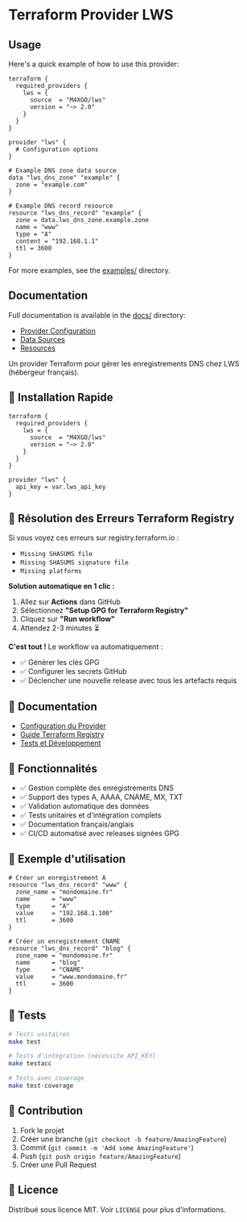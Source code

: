 # Terraform Provider LWS

## Usage

Here's a quick example of how to use this provider:

```hcl
terraform {
  required_providers {
    lws = {
      source  = "M4XGO/lws"
      version = "~> 2.0"
    }
  }
}

provider "lws" {
  # Configuration options
}

# Example DNS zone data source
data "lws_dns_zone" "example" {
  zone = "example.com"
}

# Example DNS record resource
resource "lws_dns_record" "example" {
  zone = data.lws_dns_zone.example.zone
  name = "www"
  type = "A"
  content = "192.168.1.1"
  ttl = 3600
}
```

For more examples, see the [examples/](examples/) directory.

## Documentation

Full documentation is available in the [docs/](docs/) directory:

- [Provider Configuration](docs/index.md)
- [Data Sources](docs/data-sources/)
- [Resources](docs/resources/)

Un provider Terraform pour gérer les enregistrements DNS chez LWS (hébergeur français).

## 🚀 Installation Rapide

```hcl
terraform {
  required_providers {
    lws = {
      source  = "M4XGO/lws"
      version = "~> 2.0"
    }
  }
}

provider "lws" {
  api_key = var.lws_api_key
}
```

## 🔧 Résolution des Erreurs Terraform Registry

Si vous voyez ces erreurs sur registry.terraform.io :
- `Missing SHASUMS file`
- `Missing SHASUMS signature file` 
- `Missing platforms`

**Solution automatique en 1 clic :**

1. Allez sur **Actions** dans GitHub
2. Sélectionnez **"Setup GPG for Terraform Registry"**
3. Cliquez sur **"Run workflow"**
4. Attendez 2-3 minutes ⏳

**C'est tout !** Le workflow va automatiquement :
- ✅ Générer les clés GPG
- ✅ Configurer les secrets GitHub
- ✅ Déclencher une nouvelle release avec tous les artefacts requis

## 📖 Documentation

- [Configuration du Provider](docs/)
- [Guide Terraform Registry](docs/TERRAFORM_REGISTRY_SETUP.md)
- [Tests et Développement](internal/provider/README_TESTS.md)

## 🎯 Fonctionnalités

- ✅ Gestion complète des enregistrements DNS
- ✅ Support des types A, AAAA, CNAME, MX, TXT
- ✅ Validation automatique des données
- ✅ Tests unitaires et d'intégration complets
- ✅ Documentation français/anglais
- ✅ CI/CD automatisé avec releases signées GPG

## 📝 Exemple d'utilisation

```hcl
# Créer un enregistrement A
resource "lws_dns_record" "www" {
  zone_name = "mondomaine.fr"
  name      = "www"
  type      = "A"
  value     = "192.168.1.100"
  ttl       = 3600
}

# Créer un enregistrement CNAME
resource "lws_dns_record" "blog" {
  zone_name = "mondomaine.fr"
  name      = "blog"
  type      = "CNAME"
  value     = "www.mondomaine.fr"
  ttl       = 3600
}
```

## 🧪 Tests

```bash
# Tests unitaires
make test

# Tests d'intégration (nécessite API_KEY)
make testacc

# Tests avec coverage
make test-coverage
```

## 🤝 Contribution

1. Fork le projet
2. Créer une branche (`git checkout -b feature/AmazingFeature`)
3. Commit (`git commit -m 'Add some AmazingFeature'`)
4. Push (`git push origin feature/AmazingFeature`)
5. Créer une Pull Request

## 📄 Licence

Distribué sous licence MIT. Voir `LICENSE` pour plus d'informations. 
